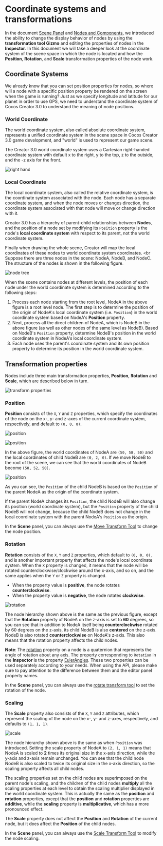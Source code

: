 # Coordinate systems and transformations

In the document [Scene Panel](../../editor/scene/index.md) and [Nodes and Components](node-component.md), we introduced the ability to change the display behavior of nodes by using the **transformation tool Gizmo** and editing the properties of nodes in the **Inspector**. In this document we will take a deeper look at the coordinate system of the scene space in which the node is located and how the **Position**, **Rotation**, and **Scale** transformation properties of the node work.

## Coordinate Systems

We already know that you can set position properties for nodes, so where will a node with a specific position property be rendered on the screen when the game is running? Just as we specify longitude and latitude for our planet in order to use GPS, we need to understand the coordinate system of Cocos Creator 3.0 to understand the meaning of node positions.

### World Coordinate

The world coordinate system, also called absolute coordinate system, represents a unified coordinate system in the scene space in Cocos Creator 3.0 game development, and "world" is used to represent our game scene.

The Creator 3.0 world coordinate system uses a Cartesian right-handed coordinate system with default x to the right, y to the top, z to the outside, and the -z axis for the front.

![right hand](coord/right_hand.png)

### Local Coordinate

The local coordinate system, also called the relative coordinate system, is the coordinate system associated with the node. Each node has a separate coordinate system, and when the node moves or changes direction, the coordinate system associated with that node will move or change direction with it.

Creator 3.0 has a hierarchy of parent-child relationships between **Nodes**, and the position of a node set by modifying its `Position` property is the node's **local coordinate system** with respect to its parent, not the world coordinate system.

Finally when drawing the whole scene, Creator will map the local coordinates of these nodes to world coordinate system coordinates. <br
Suppose there are three nodes in the scene: NodeA, NodeB, and NodeC. The structure of the nodes is shown in the following figure.

![node tree](coord/node-tree.png)

When the scene contains nodes at different levels, the position of each node under the world coordinate system is determined according to the following steps:

1. Process each node starting from the root level, NodeA in the above figure is a root level node. The first step is to determine the position of the origin of NodeA's local coordinate system (i.e. `Position`) in the world coordinate system based on NodeA's **Position** property.
2. Next, process all the direct children of NodeA, which is NodeB in the above figure (as well as other nodes of the same level as NodeB). Based on NodeB's `Position` property, determine NodeB's position in the world coordinate system in NodeA's local coordinate system. 
3. Each node uses the parent's coordinate system and its own position property to determine its position in the world coordinate system.

## Transformation properties

Nodes include three main transformation properties, **Position**, **Rotation** and **Scale**, which are described below in turn.

![transform properties](coord/transform-properties.png)

### Position

**Position** consists of the `X`, `Y` and `Z` properties, which specify the coordinates of the node on the x-, y- and z-axes of the current coordinate system, respectively, and default to `(0, 0, 0)`.

![position](coord/position-nodeA.png)

![position](coord/position-nodeB.png)

In the above figure, the world coordinates of NodeA are `(50, 50, 50)` and the local coordinates of child NodeB are `(0, 2, 0)`. If we move NodeB to the root of the scene, we can see that the world coordinates of NodeB become `(50, 52, 50)`.

![position](coord/position-node-B-world.png)

As you can see, the `Position` of the child NodeB is based on the `Position` of the parent NodeA as the origin of the coordinate system.

If the parent NodeA changes its `Position`, the child NodeB will also change its position (world coordinate system), but the `Position` property of the child NodeB will not change, because the child NodeB does not change in the local coordinate system with the parent NodeA's `Position` as the origin.

In the **Scene** panel, you can always use the [Move Transform Tool](../../editor/scene/transform-gizmo.md) to change the node position.

### Rotation

**Rotation** consists of the `X`, `Y` and `Z` properties, which default to `(0, 0, 0)`, and is another important property that affects the node's local coordinate system. When the `X` property is changed, it means that the node will be rotated counterclockwise/clockwise around the x-axis, and so on, and the same applies when the `Y` or `Z` property is changed.
- When the property value is **positive**, the node rotates **counterclockwise**.
- When the property value is **negative**, the node rotates **clockwise**.

![rotation](coord/rotation.png)

The node hierarchy shown above is the same as the previous figure, except that the **Rotation** property of NodeA on the z-axis is set to **60** degrees, so you can see that in addition to NodeA itself being **counterclockwise** rotated by 60 degrees on the z-axis, its child NodeB is also **centered** on the z-axis. NodeB is also rotated **counterclockwise** on NodeA's z-axis. This also means that the rotation property affects the child nodes.

**Note**: The [rotation](../../../api/en/classes/scene_graph.node-1.html#rotation) property on a node is a quaternion that represents the angle of rotation about any axis. The property corresponding to `Rotation` in the **Inspector** is the property [EulerAngles](../../../api/en/classes/scene_graph.node-1.html#eulerangles). These two properties can be used separately according to your needs. When using the API, please make sure to pay attention to the difference between them and the editor panel property names.

In the **Scene** panel, you can always use the [rotate transform tool](../../editor/scene/transform-gizmo.md) to set the rotation of the node.

### Scaling

The **Scale** property also consists of the `X`, `Y` and `Z` attributes, which represent the scaling of the node on the x-, y- and z-axes, respectively, and defaults to `(1, 1, 1)`.

![scale](coord/scale.png)

The node hierarchy shown above is the same as when `Position` was introduced. Setting the scale property of NodeA to `(2, 1, 1)` means that NodeA is scaled to **2** times its original size in the x-axis direction, while the y-axis and z-axis remain unchanged. You can see that the child node NodeB is also scaled to twice its original size in the x-axis direction, so the scaling property affects all child nodes.

The scaling properties set on the child nodes are superimposed on the parent node's scaling, and the children of the child nodes **multiply** all the scaling properties at each level to obtain the scaling multiplier displayed in the world coordinate system. This is actually the same as the **position** and **rotation** properties, except that the **position** and **rotation** properties are **additive**, while the **scaling** property is **multiplicative**, which has a more pronounced effect.

The **Scale** property does not affect the **Position** and **Rotation** of the current node, but it does affect the **Position** of the child nodes.

In the **Scene** panel, you can always use the [Scale Transform Tool](../../editor/scene/transform-gizmo.md) to modify the node scaling.
